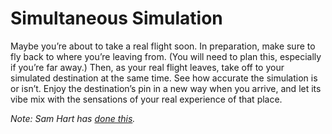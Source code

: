 # Simultaneous Simulation

Maybe you’re about to take a real flight soon. In preparation, make sure to fly back to where you’re leaving from. (You will need to plan this, especially if you’re far away.) Then, as your real flight leaves, take off to your simulated destination at the same time. See how accurate the simulation is or isn’t. Enjoy the destination’s pin in a new way when you arrive, and let its vibe mix with the sensations of your real experience of that place.

*Note: Sam Hart has [done this](https://twitter.com/hxrts/status/1108900992869941248).*
